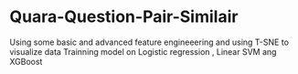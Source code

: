 # Quara-Question-Pair-Similair
Using some basic and advanced feature engineeering and using T-SNE to visualize data 
Trainning model on Logistic regression , Linear SVM ang XGBoost


